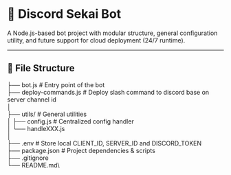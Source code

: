 # 🤖 Discord Sekai Bot

A Node.js-based bot project with modular structure, general configuration utility, and future support for cloud deployment (24/7 runtime).

---

## 📂 File Structure

├── bot.js # Entry point of the bot\
├── deploy-commands.js # Deploy slash command to discord base on server channel id\
│\
├── utils/ # General utilities\
│ ├── config.js # Centralized config handler\
│ └── handleXXX.js\
│\
├── .env # Store local CLIENT_ID, SERVER_ID and DISCORD_TOKEN\
├── package.json # Project dependencies & scripts\
├── .gitignore\
└── README.md\

